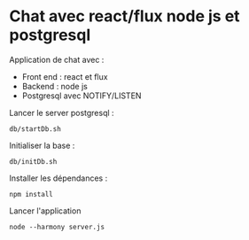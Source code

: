 # Chat avec react/flux node js et postgresql

Application de chat avec : 

* Front end : react et flux 
* Backend : node js 
* Postgresql avec NOTIFY/LISTEN


Lancer le server postgresql : 

`db/startDb.sh`

Initialiser la base : 

`db/initDb.sh`


Installer les dépendances :

`npm install` 

Lancer l'application 

`node --harmony server.js` 


